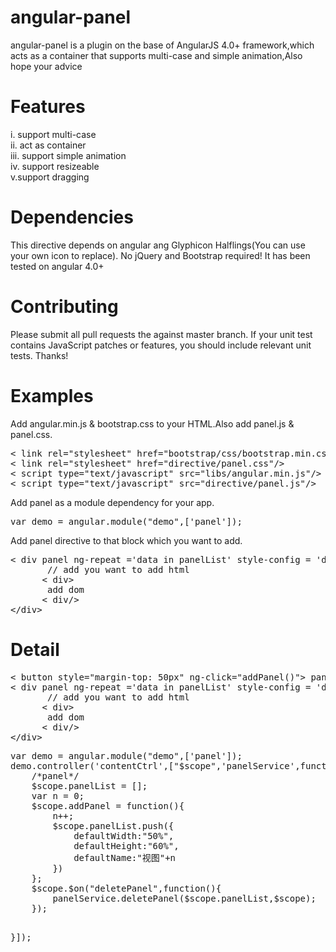 # angular-panel
angular-panel is a plugin on the base of AngularJS 4.0+ framework,which acts as a container that supports multi-case and simple animation,Also hope your advice

# Features
i.  support multi-case<br/>
ii. act as container<br/>
iii. support simple animation<br/>
iv. support resizeable<br/>
v.support dragging<br/>

# Dependencies
This directive depends on angular ang Glyphicon Halflings(You can use your own icon to replace). No jQuery and Bootstrap required! It has been tested on angular 4.0+

# Contributing
Please submit all pull requests the against master branch. If your unit test contains JavaScript patches or features, you should include relevant unit tests. Thanks!

# Examples

Add angular.min.js & bootstrap.css to your HTML.Also add panel.js & panel.css.
<div class='highlight highlight-text-html-basic'>
<pre>
&lt link rel="stylesheet" href="bootstrap/css/bootstrap.min.css"/&gt
&lt link rel="stylesheet" href="directive/panel.css"/&gt
&lt script type="text/javascript" src="libs/angular.min.js"/&gt
&lt script type="text/javascript" src="directive/panel.js"/&gt
</pre>
</div>

Add panel as a module dependency for your app.
<div class='highlight highlight-text-html-basic'>
<pre>
var demo = angular.module("demo",['panel']);
</pre>
</div>

Add panel directive to that block which you want to add.
<div class='highlight highlight-text-html-basic'>
<pre>
&lt div panel ng-repeat ='data in panelList' style-config = 'data'&gt
       // add you want to add html
      &lt div&gt
       add dom
      &lt div/&gt
&lt/div&gt
</pre>
</div>

# Detail
<div class='highlight highlight-text-html-basic'>
<pre>
&lt button style="margin-top: 50px" ng-click="addPanel()"&gt panelAdd &lt/button&gt
&lt div panel ng-repeat ='data in panelList' style-config = 'data'&gt
       // add you want to add html
      &lt div&gt
       add dom
      &lt div/&gt
&lt/div&gt
</pre>
</div>
<div class='highlight highlight-text-html-basic'>
<pre>
var demo = angular.module("demo",['panel']);
demo.controller('contentCtrl',["$scope",'panelService',function($scope,panelService){
    /*panel*/
    $scope.panelList = [];
    var n = 0;
    $scope.addPanel = function(){
        n++;
        $scope.panelList.push({
            defaultWidth:"50%",
            defaultHeight:"60%",
            defaultName:"视图"+n
        })
    };
    $scope.$on("deletePanel",function(){
        panelService.deletePanel($scope.panelList,$scope);
    });

}]);
</pre>
</div>

